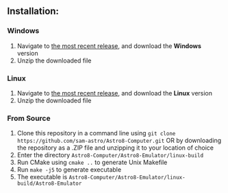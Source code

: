 ## Installation:
### Windows
1. Navigate to [the most recent release](https://github.com/sam-astro/Astro8-Computer/releases), and download the **Windows** version
2. Unzip the downloaded file
### Linux
1. Navigate to [the most recent release](https://github.com/sam-astro/Astro8-Computer/releases), and download the **Linux** version
2. Unzip the downloaded file
### From Source
1. Clone this repository in a command line using `git clone https://github.com/sam-astro/Astro8-Computer.git` OR by downloading the repository as a .ZIP file and unzipping it to your location of choice
2. Enter the directory `Astro8-Computer/Astro8-Emulator/linux-build`
3. Run CMake using `cmake ..` to generate Unix Makefile
4. Run `make -j5` to generate executable
5. The executable is `Astro8-Computer/Astro8-Emulator/linux-build/Astro8-Emulator`
